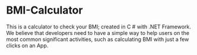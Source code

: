 # BMI-Calculator
This is a calculator to check your BMI; created in C # with .NET Framework. We believe that developers need to have a simple way to help users on the most common significant activities, such as calculating BMI with just a few clicks on an App.
